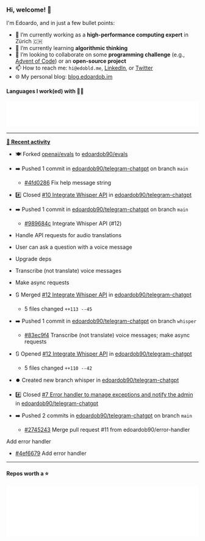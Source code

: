 ### Hi, welcome! 👋 

I'm Edoardo, and in just a few bullet points:

- 🔭 I’m currently working as a **high-performance computing expert** in Zürich 🇨🇭
- 🌱 I’m currently learning **algorithmic thinking**
- 👯 I’m looking to collaborate on some **programming challenge** (e.g., [Advent of Code](https://github.com/edoardob90/aoc2022)) or an **open-source project**
- 📫 How to reach me: `hi@edobld.me`, [LinkedIn](https://linkedin.com/in/edobld), or [Twitter](https://twitter.com/eadweard90)
- 🌐 My personal blog: [blog.edoardob.im](https://blog.edoardob.im)

#### Languages I work(ed) with 👨‍💻

<img src="https://github.com/edoardob90/edoardob90/blob/main/.cache/languages.svg">

---

**[📰 Recent activity](https://github.com/edoardob90)**
* 🍽️ Forked [openai/evals](https://github.com/openai/evals) to [edoardob90/evals](https://github.com/edoardob90/evals)
* ➡️ Pushed 1 commit in [edoardob90/telegram-chatgpt](https://github.com/edoardob90/telegram-chatgpt) on branch `main`
  * [#4fd0286](https://github.com/edoardob90/telegram-chatgpt/commit/4fd0286) Fix help message string
* #️⃣ Closed [#10 Integrate Whisper API](https://github.com/edoardob90/telegram-chatgpt/issues/10) in [edoardob90/telegram-chatgpt](https://github.com/edoardob90/telegram-chatgpt)
* ➡️ Pushed 1 commit in [edoardob90/telegram-chatgpt](https://github.com/edoardob90/telegram-chatgpt) on branch `main`
  * [#989684c](https://github.com/edoardob90/telegram-chatgpt/commit/989684c) Integrate Whisper API (#12)

* Handle API requests for audio translations

* User can ask a question with a voice message

* Upgrade deps

* Transcribe (not translate) voice messages

* Make async requests
* 🔃 Merged [#12 Integrate Whisper API](https://github.com/edoardob90/telegram-chatgpt/pull/12) in [edoardob90/telegram-chatgpt](https://github.com/edoardob90/telegram-chatgpt)
  * 5 files changed `++113 --45`
* ➡️ Pushed 1 commit in [edoardob90/telegram-chatgpt](https://github.com/edoardob90/telegram-chatgpt) on branch `whisper`
  * [#83ec9f4](https://github.com/edoardob90/telegram-chatgpt/commit/83ec9f4) Transcribe (not translate) voice messages; make async requests
* 🔃 Opened [#12 Integrate Whisper API](https://github.com/edoardob90/telegram-chatgpt/pull/12) in [edoardob90/telegram-chatgpt](https://github.com/edoardob90/telegram-chatgpt)
  * 5 files changed `++110 --42`
* ⏺️ Created new branch whisper in [edoardob90/telegram-chatgpt](https://github.com/edoardob90/telegram-chatgpt)
* #️⃣ Closed [#7 Error handler to manage exceptions and notify the admin](https://github.com/edoardob90/telegram-chatgpt/issues/7) in [edoardob90/telegram-chatgpt](https://github.com/edoardob90/telegram-chatgpt)
* ➡️ Pushed 2 commits in [edoardob90/telegram-chatgpt](https://github.com/edoardob90/telegram-chatgpt) on branch `main`
  * [#2745243](https://github.com/edoardob90/telegram-chatgpt/commit/2745243) Merge pull request #11 from edoardob90/error-handler

Add error handler
  * [#4ef6679](https://github.com/edoardob90/telegram-chatgpt/commit/4ef6679) Add error handler


---

#### Repos worth a ⭐

<img src="https://github.com/edoardob90/edoardob90/blob/main/.cache/stars.svg">

<!--
- ⚡ Fun fact: ...
- 🤔 I’m looking for help with ...
- 💬 Ask me about ...
-->
